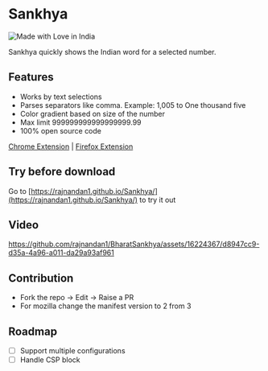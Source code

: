 # Sankhya

![Made with Love in India](https://madewithlove.org.in/badge.svg)

Sankhya quickly shows the Indian word for a selected number.

## Features

- Works by text selections
- Parses separators like comma. Example: 1,005 to One thousand five
- Color gradient based on size of the number
- Max limit 999999999999999999.99
- 100% open source code

[Chrome Extension](https://chrome.google.com/webstore/detail/sankhya/ijohmanpjelehniobchlkkiedkojgnig) | [Firefox Extension](https://addons.mozilla.org/en-US/firefox/addon/sankhya/)

## Try before download
Go to [https://rajnandan1.github.io/Sankhya/](https://rajnandan1.github.io/Sankhya/) to try it out

## Video

https://github.com/rajnandan1/BharatSankhya/assets/16224367/d8947cc9-d35a-4a96-a011-da29a93af961


## Contribution
- Fork the repo -> Edit -> Raise a PR
- For mozilla change the manifest version to 2 from 3

## Roadmap
- [ ] Support multiple configurations
- [ ] Handle CSP block
